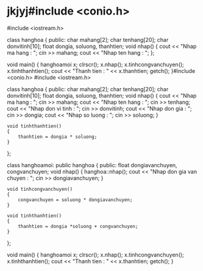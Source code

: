 # jkjyj#include <conio.h>
#include <iostream.h>

class hanghoa
{
	public:
		char mahang[2];
	char tenhang[20];
	char donvitinh[10];
	float dongia, soluong, thanhtien;
	void nhap()
	{
		cout << "Nhap ma hang : ";
		cin >> mahang;
		cout << "Nhap ten hang : ";
};

void main()
{
	hanghoamoi x;
	clrscr();
	x.nhap();
	x.tinhcongvanchuyen();
	x.tinhthanhtien();
	cout << "Thanh tien : " << x.thanhtien;
	getch();
}#include <conio.h>
#include <iostream.h>

class hanghoa
{
	public:
		char mahang[2];
	char tenhang[20];
	char donvitinh[10];
	float dongia, soluong, thanhtien;
	void nhap()
	{
		cout << "Nhap ma hang : ";
		cin >> mahang;
		cout << "Nhap ten hang : ";
		cin >> tenhang;
		cout << "Nhap don vi tinh : ";
		cin >> donvitinh;
		cout << "Nhap don gia : ";
		cin >> dongia;
		cout << "Nhap so luong : ";
		cin >> soluong;
	}

	void tinhthanhtien()
	{
		thanhtien = dongia * soluong;
	}
};

class hanghoamoi: public hanghoa
{
	public: float dongiavanchuyen, congvanchuyen;
	void nhap()
	{
		hanghoa::nhap();
		cout << "Nhap don gia van chuyen : ";
		cin >> dongiavanchuyen;
	}

	void tinhcongvanchuyen()
	{
		congvanchuyen = soluong * dongiavanchuyen;
	}

	void tinhthanhtien()
	{
		thanhtien = dongia *soluong + congvanchuyen;
	}
};

void main()
{
	hanghoamoi x;
	clrscr();
	x.nhap();
	x.tinhcongvanchuyen();
	x.tinhthanhtien();
	cout << "Thanh tien : " << x.thanhtien;
	getch();
}
